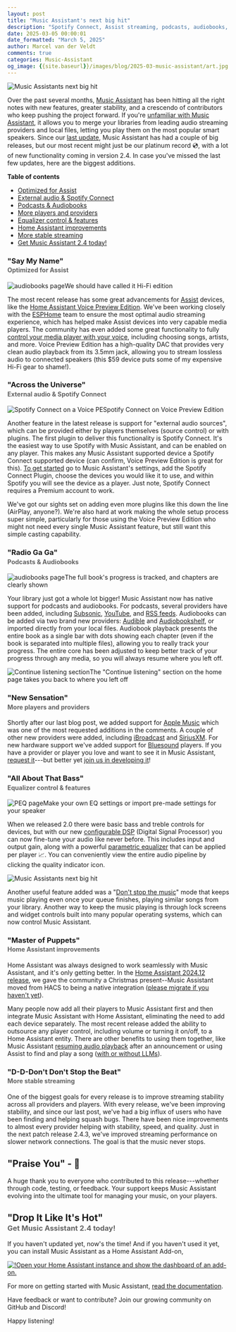 ```yaml
---
layout: post
title: "Music Assistant's next big hit"
description: "Spotify Connect, Assist streaming, podcasts, audiobooks, Apple Music, a full EQ, and more!"
date: 2025-03-05 00:00:01
date_formatted: "March 5, 2025"
author: Marcel van der Veldt
comments: true
categories: Music-Assistant
og_image: {{site.baseurl}}/images/blog/2025-03-music-assistant/art.jpg
---
```


<p><img src='/images/blog/2025-03-music-assistant/art.jpg' alt="Music Assistants next big hit" class='no-shadow' /></p>

Over the past several months, [Music Assistant](https://www.music-assistant.io/) has been hitting all the right notes with new features, greater stability, and a crescendo of contributors who keep pushing the project forward. If you're [unfamiliar with Music Assistant](/blog/2024/05/09/music-assistant-2/#what-is-music-assistant), it allows you to merge your libraries from leading audio streaming providers and local files, letting you play them on the most popular smart speakers. Since our [last update](/blog/2024/05/09/music-assistant-2/), Music Assistant has had a couple of big releases, but our most recent might just be our platinum record 💿, with a lot of new functionality coming in version 2.4. In case you've missed the last few updates, here are the biggest additions.

**Table of contents**
- [Optimized for Assist](#say-my-name)
- [External audio & Spotify Connect](#across-the-universe)
- [Podcasts & Audiobooks](#radio-ga-ga)
- [More players and providers](#new-sensation)
- [Equalizer control & features](#all-about-that-bass)
- [Home Assistant improvements](#master-of-puppets)
- [More stable streaming](#d-d-dont-dont-stop-the-beat)
- [Get Music Assistant 2.4 today!](#drop-it-like-its-hot)

<!--more-->

### "Say My Name"
<h4 style="margin-top: -1em; opacity: .67;">Optimized for Assist</h4>
<p class="img"><img src='/images/blog/2025-03-music-assistant/voice_ma.jpg' alt="audiobooks page"/>We should have called it Hi-Fi edition</p>

The most recent release has some great advancements for [Assist](/voice_control/) devices, like the [Home Assistant Voice Preview Edition](/voice-pe/). We've been working closely with the [ESPHome](https://esphome.io/) team to ensure the most optimal audio streaming experience, which has helped make Assist devices into very capable media players. The community has even added some great functionality to fully [control your media player with your voice](https://github.com/music-assistant/voice-support), including choosing songs, artists, and more. Voice Preview Edition has a high-quality DAC that provides very clean audio playback from its 3.5mm jack, allowing you to stream lossless audio to connected speakers (this $59 device puts some of my expensive Hi-Fi gear to shame!).

### "Across the Universe"
<h4 style="margin-top: -1em; opacity: .67;">External audio & Spotify Connect</h4>
<p class="img"><img src='/images/blog/2025-03-music-assistant/spotify_connect.jpg' alt="Spotify Connect on a Voice PE"/>Spotify Connect on Voice Preview Edition</p>

Another feature in the latest release is support for "external audio sources", which can be provided either by players themselves (source control) or with plugins. The first plugin to deliver this functionality is Spotify Connect. It's the easiest way to use Spotify with Music Assistant, and can be enabled on any player. This makes any Music Assistant supported device a Spotify Connect supported device (can confirm, Voice Preview Edition is great for this). [To get started](https://www.music-assistant.io/plugins/spotify-connect/) go to Music Assistant's settings, add the Spotify Connect Plugin, choose the devices you would like it to use, and within Spotify you will see the device as a player. Just note, Spotify Connect requires a Premium account to work.

We've got our sights set on adding even more plugins like this down the line (AirPlay, anyone?). We're also hard at work making the whole setup process super simple, particularly for those using the Voice Preview Edition who might not need every single Music Assistant feature, but still want this simple casting capability.

### "Radio Ga Ga"
<h4 style="margin-top: -1em; opacity: .67;">Podcasts & Audiobooks</h4>

<p class="img"><img src='/images/blog/2025-03-music-assistant/audiobooks.png' alt="audiobooks page"/>The full book's progress is tracked, and chapters are clearly shown</p>

Your library just got a whole lot bigger! Music Assistant now has native support for podcasts and audiobooks. For podcasts, several providers have been added, including [Subsonic](https://www.music-assistant.io/music-providers/subsonic/), [YouTube](https://www.music-assistant.io/music-providers/youtube-music/), and [RSS feeds](https://www.music-assistant.io/music-providers/podcastfeed/). Audiobooks can be added via two brand new providers: [Audible](https://www.music-assistant.io/music-providers/audible/) and [Audiobookshelf](https://www.music-assistant.io/music-providers/audiobookshelf/), or imported directly from your local files. Audiobook playback presents the entire book as a single bar with dots showing each chapter (even if the book is separated into multiple files), allowing you to really track your progress. The entire core has been adjusted to keep better track of your progress through any media, so you will always resume where you left off.

<p class="img"><img src='/images/blog/2025-03-music-assistant/continue.png' alt="Continue listening section"/>The "Continue listening" section on the home page takes you back to where you left off</p>

### "New Sensation"
<h4 style="margin-top: -1em; opacity: .67;">More players and providers</h4>

Shortly after our last blog post, we added support for [Apple Music](https://www.music-assistant.io/music-providers/apple-music/) which was one of the most requested additions in the comments. A couple of other new providers were added, including [iBroadcast](https://www.music-assistant.io/music-providers/ibroadcast/) and [SiriusXM](https://www.music-assistant.io/music-providers/siriusxm/). For new hardware support we've added support for [Bluesound](https://www.music-assistant.io/player-support/bluesound/) players. If you have a provider or player you love and want to see it in Music Assistant, [request it](https://github.com/orgs/music-assistant/discussions?discussions_q=sort%3Atop)---but better yet [join us in developing it](https://github.com/music-assistant/server)!

### "All About That Bass"
<h4 style="margin-top: -1em; opacity: .67;">Equalizer control & features</h4>

<p class="img"><img src='/images/blog/2025-03-music-assistant/eq.png' alt="PEQ page"/>Make your own EQ settings or import pre-made settings for your speaker</p>

When we released 2.0 there were basic bass and treble controls for devices, but with our new [configurable DSP](https://www.music-assistant.io/audiopipeline/) (Digital Signal Processor) you can now fine-tune your audio like never before. This includes input and output gain, along with a powerful [parametric equalizer](https://www.music-assistant.io/dsp/parametriceq/) that can be applied per player 📈. You can conveniently view the entire audio pipeline by clicking the quality indicator icon.

<p><img src='/images/blog/2025-03-music-assistant/audio_path.png' alt="Music Assistants next big hit" class='no-shadow' /></p>

Another useful feature added was a "[Don't stop the music](https://www.music-assistant.io/usage/#:~:text=Don%27t%20Stop%20The%20Music%20(DSTM))" mode that keeps music playing even once your queue finishes, playing similar songs from your library. Another way to keep the music playing is through lock screens and widget controls built into many popular operating systems, which can now control Music Assistant.

### "Master of Puppets"
<h4 style="margin-top: -1em; opacity: .67;">Home Assistant improvements</h4>

Home Assistant was always designed to work seamlessly with Music Assistant, and it's only getting better. In the [Home Assistant 2024.12 release](/blog/2024/12/04/release-202412/#new-integrations), we gave the community a Christmas present--Music Assistant moved from HACS to being a native integration ([please migrate if you haven't yet](https://www.music-assistant.io/integration/migrate/)).

Many people now add all their players to Music Assistant first and then integrate Music Assistant with Home Assistant, eliminating the need to add each device separately. The most recent release added the ability to outsource any player control, including volume or turning it on/off, to a Home Assistant entity. There are other benefits to using them together, like Music Assistant [resuming audio playback](https://www.music-assistant.io/integration/announcements/) after an announcement or using Assist to find and play a song ([with or without LLMs](https://github.com/music-assistant/voice-support)).

### "D-D-Don't Don't Stop the Beat"
<h4 style="margin-top: -1em; opacity: .67;">More stable streaming</h4>

One of the biggest goals for every release is to improve streaming stability across all providers and players. With every release, we've been improving stability, and since our last post, we've had a big influx of users who have been finding and helping squash bugs. There have been nice improvements to almost every provider helping with stability, speed, and quality. Just in the next patch release 2.4.3, we've improved streaming performance on slower network connections. The goal is that the music never stops.

## "Praise You" - 🙏

A huge thank you to everyone who contributed to this release---whether through code, testing, or feedback. Your support keeps Music Assistant evolving into the ultimate tool for managing your music, on your players.

## "Drop It Like It's Hot"
<h3 style="margin-top: -1em; opacity: .67;">Get Music Assistant 2.4 today!</h3>

If you haven't updated yet, now's the time! And if you haven't used it yet, you can install Music Assistant as a Home Assistant Add-on,

[<img src='https://my.home-assistant.io/badges/supervisor_addon.svg' style='border: 0;box-shadow: none;' alt="!Open your Home Assistant instance and show the dashboard of an add-on.">](https://my.home-assistant.io/redirect/supervisor_addon/?addon=d5369777_music_assistant)

For more on getting started with Music Assistant, [read the documentation](https://www.music-assistant.io/installation/).

Have feedback or want to contribute? Join our growing community on GitHub and Discord!

Happy listening!

